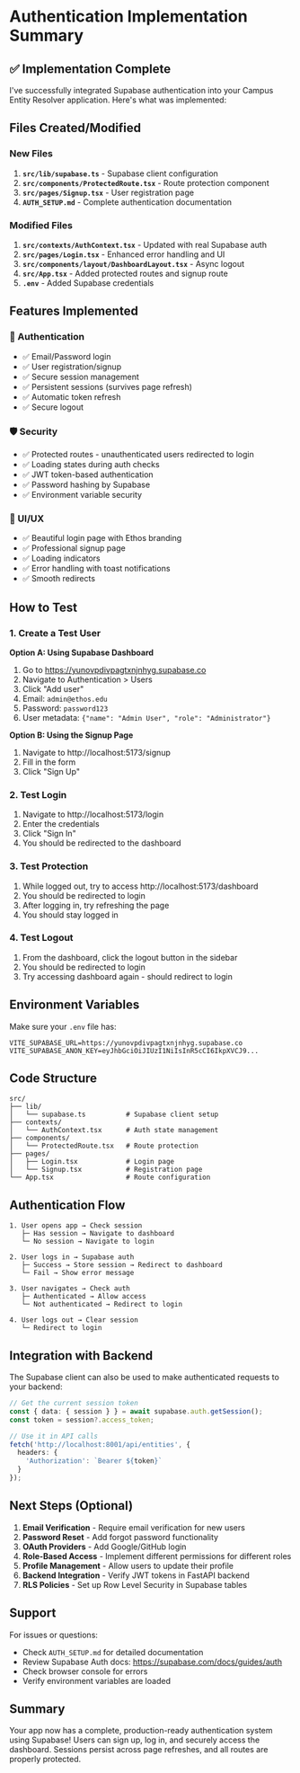 # Authentication Implementation Summary

## ✅ Implementation Complete

I've successfully integrated Supabase authentication into your Campus Entity Resolver application. Here's what was implemented:

## Files Created/Modified

### New Files
1. **`src/lib/supabase.ts`** - Supabase client configuration
2. **`src/components/ProtectedRoute.tsx`** - Route protection component
3. **`src/pages/Signup.tsx`** - User registration page
4. **`AUTH_SETUP.md`** - Complete authentication documentation

### Modified Files
1. **`src/contexts/AuthContext.tsx`** - Updated with real Supabase auth
2. **`src/pages/Login.tsx`** - Enhanced error handling and UI
3. **`src/components/layout/DashboardLayout.tsx`** - Async logout
4. **`src/App.tsx`** - Added protected routes and signup route
5. **`.env`** - Added Supabase credentials

## Features Implemented

### 🔐 Authentication
- ✅ Email/Password login
- ✅ User registration/signup
- ✅ Secure session management
- ✅ Persistent sessions (survives page refresh)
- ✅ Automatic token refresh
- ✅ Secure logout

### 🛡️ Security
- ✅ Protected routes - unauthenticated users redirected to login
- ✅ Loading states during auth checks
- ✅ JWT token-based authentication
- ✅ Password hashing by Supabase
- ✅ Environment variable security

### 🎨 UI/UX
- ✅ Beautiful login page with Ethos branding
- ✅ Professional signup page
- ✅ Loading indicators
- ✅ Error handling with toast notifications
- ✅ Smooth redirects

## How to Test

### 1. Create a Test User

**Option A: Using Supabase Dashboard**
1. Go to https://yunovpdivpagtxnjnhyg.supabase.co
2. Navigate to Authentication > Users
3. Click "Add user"
4. Email: `admin@ethos.edu`
5. Password: `password123`
6. User metadata: `{"name": "Admin User", "role": "Administrator"}`

**Option B: Using the Signup Page**
1. Navigate to http://localhost:5173/signup
2. Fill in the form
3. Click "Sign Up"

### 2. Test Login
1. Navigate to http://localhost:5173/login
2. Enter the credentials
3. Click "Sign In"
4. You should be redirected to the dashboard

### 3. Test Protection
1. While logged out, try to access http://localhost:5173/dashboard
2. You should be redirected to login
3. After logging in, try refreshing the page
4. You should stay logged in

### 4. Test Logout
1. From the dashboard, click the logout button in the sidebar
2. You should be redirected to login
3. Try accessing dashboard again - should redirect to login

## Environment Variables

Make sure your `.env` file has:
```env
VITE_SUPABASE_URL=https://yunovpdivpagtxnjnhyg.supabase.co
VITE_SUPABASE_ANON_KEY=eyJhbGciOiJIUzI1NiIsInR5cCI6IkpXVCJ9...
```

## Code Structure

```
src/
├── lib/
│   └── supabase.ts          # Supabase client setup
├── contexts/
│   └── AuthContext.tsx      # Auth state management
├── components/
│   └── ProtectedRoute.tsx   # Route protection
├── pages/
│   ├── Login.tsx            # Login page
│   └── Signup.tsx           # Registration page
└── App.tsx                  # Route configuration
```

## Authentication Flow

```
1. User opens app → Check session
   ├─ Has session → Navigate to dashboard
   └─ No session → Navigate to login

2. User logs in → Supabase auth
   ├─ Success → Store session → Redirect to dashboard
   └─ Fail → Show error message

3. User navigates → Check auth
   ├─ Authenticated → Allow access
   └─ Not authenticated → Redirect to login

4. User logs out → Clear session
   └─ Redirect to login
```

## Integration with Backend

The Supabase client can also be used to make authenticated requests to your backend:

```typescript
// Get the current session token
const { data: { session } } = await supabase.auth.getSession();
const token = session?.access_token;

// Use it in API calls
fetch('http://localhost:8001/api/entities', {
  headers: {
    'Authorization': `Bearer ${token}`
  }
});
```

## Next Steps (Optional)

1. **Email Verification** - Require email verification for new users
2. **Password Reset** - Add forgot password functionality
3. **OAuth Providers** - Add Google/GitHub login
4. **Role-Based Access** - Implement different permissions for different roles
5. **Profile Management** - Allow users to update their profile
6. **Backend Integration** - Verify JWT tokens in FastAPI backend
7. **RLS Policies** - Set up Row Level Security in Supabase tables

## Support

For issues or questions:
- Check `AUTH_SETUP.md` for detailed documentation
- Review Supabase Auth docs: https://supabase.com/docs/guides/auth
- Check browser console for errors
- Verify environment variables are loaded

## Summary

Your app now has a complete, production-ready authentication system using Supabase! Users can sign up, log in, and securely access the dashboard. Sessions persist across page refreshes, and all routes are properly protected.
